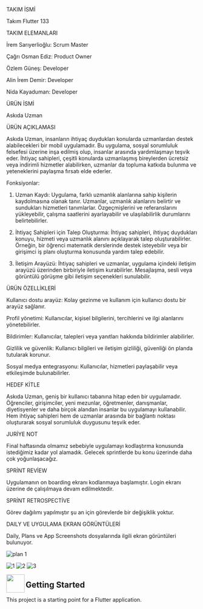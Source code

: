 TAKIM İSMİ

Takım Flutter 133

TAKIM ELEMANLARI

İrem Sarıyerlioğlu: Scrum Master

Çağrı Osman Ediz: Product Owner

Özlem Güneş: Developer

Alin İrem Demir: Developer

Nida Kayaduman: Developer

ÜRÜN İSMİ

Askıda Uzman

ÜRÜN AÇIKLAMASI

Askıda Uzman, insanların ihtiyaç duydukları konularda uzmanlardan destek alabilecekleri bir mobil uygulamadır. Bu uygulama, sosyal sorumluluk felsefesi üzerine inşa edilmiş olup, insanlar arasında yardımlaşmayı teşvik eder. İhtiyaç sahipleri, çeşitli konularda uzmanlaşmış bireylerden ücretsiz veya indirimli hizmetler alabilirken, uzmanlar da topluma katkıda bulunma ve yeteneklerini paylaşma fırsatı elde ederler.

Fonksiyonlar:
1. Uzman Kaydı: Uygulama, farklı uzmanlık alanlarına sahip kişilerin kaydolmasına olanak tanır. Uzmanlar, uzmanlık alanlarını belirtir ve sundukları hizmetleri tanımlarlar. Özgeçmişlerini ve referanslarını yükleyebilir, çalışma saatlerini ayarlayabilir ve ulaşılabilirlik durumlarını belirtebilirler.

2. İhtiyaç Sahipleri için Talep Oluşturma: İhtiyaç sahipleri, ihtiyaç duydukları konuyu, hizmeti veya uzmanlık alanını açıklayarak talep oluşturabilirler. Örneğin, bir öğrenci matematik derslerinde destek isteyebilir veya bir girişimci iş planı oluşturma konusunda yardım talep edebilir.

3. İletişim Arayüzü: İhtiyaç sahipleri ve uzmanlar, uygulama içindeki iletişim arayüzü üzerinden birbiriyle iletişim kurabilirler. Mesajlaşma, sesli veya görüntülü görüşme gibi iletişim seçenekleri sunulabilir.

ÜRÜN ÖZELLİKLERİ

Kullanıcı dostu arayüz: Kolay gezinme ve kullanım için kullanıcı dostu bir arayüz sağlanır.

Profil yönetimi: Kullanıcılar, kişisel bilgilerini, tercihlerini ve ilgi alanlarını yönetebilirler.

Bildirimler: Kullanıcılar, talepleri veya yanıtları hakkında bildirimler alabilirler.

Gizlilik ve güvenlik: Kullanıcı bilgileri ve iletişim gizliliği, güvenliği ön planda tutularak korunur.

Sosyal medya entegrasyonu: Kullanıcılar, hizmetleri paylaşabilir veya etkileşimde bulunabilirler.

HEDEF KİTLE

Askıda Uzman, geniş bir kullanıcı tabanına hitap eden bir uygulamadır. Öğrenciler, girişimciler, yeni mezunlar, öğretmenler, danışmanlar, diyetisyenler ve daha birçok alandan insanlar bu uygulamayı kullanabilir. Hem ihtiyaç sahipleri hem de uzmanlar arasında bir bağlantı noktası oluşturarak sosyal sorumluluk duygusunu teşvik eder.

JURİYE NOT

Final haftasında olmamız sebebiyle uygulamayı kodlaştırma konusunda istediğimiz kadar yol alamadık. Gelecek sprintlerde bu konu üzerinde daha çok yoğunlaşacağız.

SPRİNT REVİEW

Uygulamanın on boarding ekranı kodlanmaya başlamıştır. Login ekranı üzerine de çalışılmaya devam edilmektedir.

SPRİNT RETROSPECTİVE

Görev dağılımı yapılmıştır şu an için görevlerde bir değişiklik yoktur.

DAILY VE UYGULAMA EKRAN GÖRÜNTÜLERİ

Daily, Plans ve App Screenshots dosyalarında ilgili ekran görüntüleri bulunuyor.




![plan 1](https://github.com/GOUA-Bootcamp133/Bootcamp/assets/136114162/e0e17881-df14-45da-8c58-429f38296c1f)


![1](https://github.com/GOUA-Bootcamp133/Bootcamp/assets/136114162/5d7588bd-088a-4780-bb76-5202738ddaa5)
![2](https://github.com/GOUA-Bootcamp133/Bootcamp/assets/136114162/4cab73bf-f205-432a-87ea-20c131abeb35)
![3](https://github.com/GOUA-Bootcamp133/Bootcamp/assets/136114162/309e7c7a-5ffa-41f8-a9ed-9de72e40d97d)

<a href="url"><img src="[http://url.to/image.png](https://github.com/GOUA-Bootcamp133/Bootcamp/assets/136114162/309e7c7a-5ffa-41f8-a9ed-9de72e40d97d)" align="left" height="48" width="48" ></a>



## Getting Started

This project is a starting point for a Flutter application.


